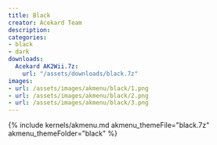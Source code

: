 ```yaml
---
title: Black
creator: Acekard Team
description:
categories:
- black
- dark
downloads:
  Acekard AK2Wii.7z:
    url: "/assets/downloads/black.7z"
images:
- url: /assets/images/akmenu/black/1.png
- url: /assets/images/akmenu/black/2.png
- url: /assets/images/akmenu/black/3.png
---
```


{% include kernels/akmenu.md akmenu_themeFile="black.7z" akmenu_themeFolder="black" %}